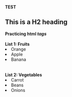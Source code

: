**TEST**

<h2> This is a H2 heading </h1>
<b> Practicing html <i>tags</i></b>
<br>
<br>
<b>List 1: Fruits</b>
<li>Orange</li>
<li>Apple</li>
<li>Banana</li>
<br>
<br>
<b>List 2: Vegetables</b>
<li>Carrot</li>
<li>Beans</li>
<li>Onions</li>
